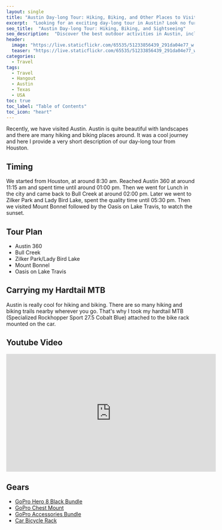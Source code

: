 ```yaml
---
layout: single
title: "Austin Day-long Tour: Hiking, Biking, and Other Places to Visit"
excerpt:  "Looking for an exciting day-long tour in Austin? Look no further! This article covers a variety of outdoor activities that will take you on a hiking, biking, and sightseeing adventure. From the stunning views at Austin 360 to the refreshing waters at Bull Creek, there's something for everyone to enjoy. Explore Zilker Park and Lady Bird Lake, hike up to the top of Mount Bonnel for panoramic views, and end your day with a breathtaking sunset at Oasis on Lake Travis."
seo_title:  "Austin Day-long Tour: Hiking, Biking, and Sightseeing"
seo_description:  "Discover the best outdoor activities in Austin, including hiking, biking, and sightseeing at places like Austin 360, Bull Creek, Zilker Park/Lady Bird Lake, Mount Bonnel, and Oasis on Lake Travis. Don't miss out on the breathtaking views and refreshing waters of these top destinations for an unforgettable day-long adventure!"
header:
  image: "https://live.staticflickr.com/65535/51233856439_291da04e77_w.jpg"
  teaser: "https://live.staticflickr.com/65535/51233856439_291da04e77_w.jpg"
categories:
  - Travel
tags:
  - Travel
  - Hangout
  - Austin
  - Texas
  - USA
toc: true
toc_label: "Table of Contents"
toc_icon: "heart"
---
```




Recently, we have visited Austin. Austin is quite beautiful with landscapes and there are many hiking and biking places around. It was a cool journey and here I provide a very short description of our day-long tour from Houston. 

## Timing
We started from Houston, at around 8:30 am. Reached Austin 360 at around 11:15 am and spent time until around 01:00 pm. Then we went for Lunch in the city and came back to Bull Creek at around 02:00 pm. Later we went to Zilker Park and Lady Bird Lake, spent the quality time until 05:30 pm. Then we visited Mount Bonnel followed by the Oasis on Lake Travis, to watch the sunset. 

## Tour Plan
- Austin 360 
- Bull Creek 
- Zilker Park/Lady Bird Lake 
- Mount Bonnel 
- Oasis on Lake Travis 

## Carrying my Hardtail MTB
Austin is really cool for hiking and biking. There are so many hiking and biking trails nearby wherever you go. That's why I took my hardtail MTB (Specialized Rockhopper Sport 27.5 Cobalt Blue) attached to the bike rack mounted on the car.

## Youtube Video
<iframe src="https://www.youtube.com/embed/tH8E0fWxKZM" width="560" height="315" frameborder="0"> </iframe>

## Gears
- [GoPro Hero 8 Black Bundle](https://amzn.to/2EwLxtQ)
- [GoPro Chest Mount](https://amzn.to/33TZGtx)
- [GoPro Accessories Bundle](https://amzn.to/3hRHDcA)
- [Car Bicycle Rack](https://amzn.to/32Xrb6r)
<!--stackedit_data:
eyJoaXN0b3J5IjpbMTM4MDMyOTA4NCwtNjU3MDQzMTM0LDQyOD
ExODk2XX0=
-->